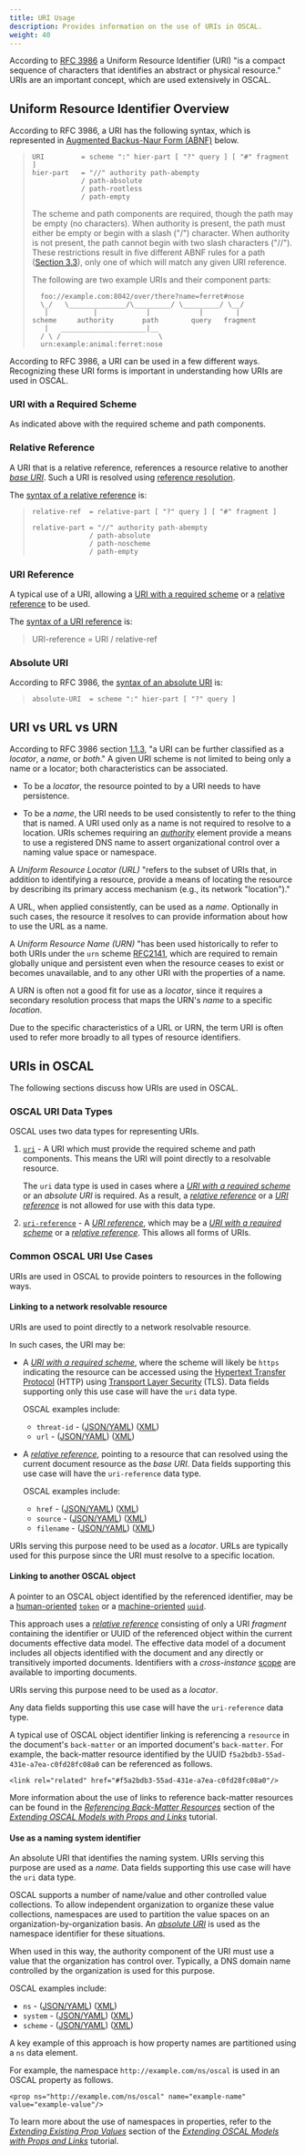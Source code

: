 ```yaml
---
title: URI Usage
description: Provides information on the use of URIs in OSCAL.
weight: 40
---
```


According to [RFC 3986](https://www.rfc-editor.org/rfc/rfc3986) a Uniform Resource Identifier (URI) "is a compact sequence of characters that identifies an abstract or physical resource." URIs are an important concept, which are used extensively in OSCAL.

## Uniform Resource Identifier Overview

According to RFC 3986, a URI has the following syntax, which is represented in [Augmented Backus-Naur Form (ABNF)](https://www.rfc-editor.org/rfc/rfc5234.html) below.

> ```
> URI         = scheme ":" hier-part [ "?" query ] [ "#" fragment ]
> hier-part   = "//" authority path-abempty
>             / path-absolute
>             / path-rootless
>             / path-empty
> ```
> 
>   The scheme and path components are required, though the path may be empty (no characters).  When authority is present, the path must either be empty or begin with a slash ("/") character.  When authority is not present, the path cannot begin with two slash characters ("//").  These restrictions result in five different ABNF rules for a path ([Section 3.3](https://www.rfc-editor.org/rfc/rfc3986#section-3.3)), only one of which will match any given URI reference.
>
> The following are two example URIs and their component parts:
>
> ```
>   foo://example.com:8042/over/there?name=ferret#nose
>   \_/   \______________/\_________/ \_________/ \__/
>    |           |            |            |        |
> scheme     authority       path        query   fragment
>    |   _____________________|__
>   / \ /                        \
>   urn:example:animal:ferret:nose
> ```

According to RFC 3986, a URI can be used in a few different ways. Recognizing these URI forms is important in understanding how URIs are used in OSCAL.

### URI with a Required Scheme

As indicated above with the required scheme and path components.

### Relative Reference

A URI that is a relative reference, references a resource relative to another *[base URI](https://www.rfc-editor.org/rfc/rfc3986#section-5.1)*. Such a URI is resolved using [reference resolution](https://www.rfc-editor.org/rfc/rfc3986#section-5).

The [syntax of a relative reference](https://www.rfc-editor.org/rfc/rfc3986#section-4.2) is:

> ```
> relative-ref  = relative-part [ "?" query ] [ "#" fragment ]
>
> relative-part = "//" authority path-abempty
>               / path-absolute
>               / path-noscheme
>               / path-empty
> ```

### URI Reference

A typical use of a URI, allowing a [URI with a required scheme](#uri-with-a-required-scheme) or a [relative reference](#relative-reference) to be used.

The [syntax of a URI reference](https://www.rfc-editor.org/rfc/rfc3986#section-4.1) is:

> URI-reference = URI / relative-ref

### Absolute URI

According to RFC 3986, the [syntax of an absolute URI](https://www.rfc-editor.org/rfc/rfc3986#section-4.3) is:

> ```
> absolute-URI  = scheme ":" hier-part [ "?" query ]
> ```

## URI vs URL vs URN

According to RFC 3986 section [1.1.3](https://www.rfc-editor.org/rfc/rfc3986#section-1.1.3), "a URI can be further classified as a *locator*, a *name*, or *both*." A given URI scheme is not limited to being only a name or a locator; both characteristics can be associated.

- To be a *locator*, the resource pointed to by a URI needs to have persistence.

- To be a *name*, the URI needs to be used consistently to refer to the thing that is named. A URI used only as a name is not required to resolve to a location. URIs schemes requiring an [*authority*](https://www.rfc-editor.org/rfc/rfc3986#section-3.2) element provide a means to use a registered DNS name to assert organizational control over a naming value space or namespace.

A *Uniform Resource Locator (URL)* "refers to the subset of URIs that, in addition to identifying a resource, provide a means of locating the resource by describing its primary access mechanism (e.g., its network "location")."

A URL, when applied consistently, can be used as a *name*. Optionally in such cases, the resource it resolves to can provide information about how to use the URL as a name.

A *Uniform Resource Name (URN)* "has been used historically to refer to both URIs under the `urn` scheme [RFC2141](https://www.rfc-editor.org/rfc/rfc2141), which are required to remain globally unique and persistent even when the resource ceases to exist or becomes unavailable, and to any other URI with the properties of a name.

A URN is often not a good fit for use as a *locator*, since it requires a secondary resolution process that maps the URN's *name* to a specific *location*.

Due to the specific characteristics of a URL or URN, the term URI is often used to refer more broadly to all types of resource identifiers.

## URIs in OSCAL

The following sections discuss how URIs are used in OSCAL.

### OSCAL URI Data Types

OSCAL uses two data types for representing URIs.

1. [`uri`](/reference/datatypes/#uri) - A URI which must provide the required scheme and path components. This means the URI will point directly to a resolvable resource.

   The `uri` data type is used in cases where a [*URI with a required scheme*](#uri-with-a-required-scheme) or an *absolute URI* is required.  As a result, a [*relative reference*](#relative-reference) or a [*URI reference*](#uri-reference) is not allowed for use with this data type.

2. [`uri-reference`](/reference/datatypes/#uri-reference) - A [*URI reference*](#uri-reference), which may be a [*URI with a required scheme*](#uri-with-a-required-scheme) or a [*relative reference*](#relative-reference). This allows all forms of URIs.

### Common OSCAL URI Use Cases

URIs are used in OSCAL to provide pointers to resources in the following ways.

#### Linking to a network resolvable resource

URIs are used to point directly to a network resolvable resource.

In such cases, the URI may be:

- A [*URI with a required scheme*](#uri-with-a-required-scheme), where the scheme will likely be `https` indicating the resource can be accessed using the [Hypertext Transfer Protocol](https://www.rfc-editor.org/rfc/rfc2616.html) (HTTP) using [Transport Layer Security](https://www.rfc-editor.org/rfc/rfc8446) (TLS). Data fields supporting only this use case will have the `uri` data type.

   OSCAL examples include:

   - `threat-id` - ([JSON/YAML](/reference/latest/complete/json-index/#/threat-id)) ([XML](/reference/latest/complete/xml-index/#/@threat-id))
   - `url` - ([JSON/YAML](/reference/latest/complete/json-index/#/url)) ([XML](/reference/latest/complete/xml-index/#/urls))

- A [*relative reference*](#relative-reference), pointing to a resource that can resolved using the current document resource as the *base URI*. Data fields supporting this use case will have the `uri-reference` data type.

   OSCAL examples include:

   - `href` - ([JSON/YAML](/reference/latest/complete/json-index/#/href)) ([XML](/reference/latest/complete/xml-index/#/@href))
   - `source` - ([JSON/YAML](/reference/latest/complete/json-index/#/source)) ([XML](/reference/latest/complete/xml-index/#/@source))
   - `filename` - ([JSON/YAML](/reference/latest/complete/json-index/#/filename)) ([XML](/reference/latest/complete/xml-index/#/@filename))

URIs serving this purpose need to be used as a *locator*. URLs are typically used for this purpose since the URI must resolve to a specific location.

#### Linking to another OSCAL object

A pointer to an OSCAL object identified by the referenced identifier, may be a [human-oriented](/concepts/identifier-use/#human-oriented) [`token`](/reference/datatypes/#token) or a [machine-oriented](/concepts/identifier-use/#machine-oriented) [`uuid`](https://pages.nist.gov/OSCAL/reference/datatypes/#uuid).

This approach uses a [*relative reference*](#relative-reference) consisting of only a URI *fragment* containing the identifier or UUID of the referenced object within the current documents effective data model. The effective data model of a document includes all objects identified with the document and any directly or transitively imported documents. Identifiers with a *cross-instance* [scope](/concepts/identifier-use/#scope) are available to importing documents.

URIs serving this purpose need to be used as a *locator*. 

Any data fields supporting this use case will have the `uri-reference` data type.

A typical use of OSCAL object identifier linking is referencing a `resource` in the document's `back-matter` or an imported document's `back-matter`. For example, the back-matter resource identified by the UUID `f5a2bdb3-55ad-431e-a7ea-c0fd28fc08a0` can be referenced as follows.

```
<link rel="related" href="#f5a2bdb3-55ad-431e-a7ea-c0fd28fc08a0"/>
```

More information about the use of links to reference back-matter resources can be found in the [*Referencing Back-Matter Resources*](/learn/tutorials/general/extension/#referencing-back-matter-resources) section of the [*Extending OSCAL Models with Props and Links*](/learn/tutorials/general/extension/) tutorial.

#### Use as a naming system identifier

An absolute URI that identifies the naming system. URIs serving this purpose are used as a *name*. Data fields supporting this use case will have the `uri` data type.

OSCAL supports a number of name/value and other controlled value collections. To allow independent organization to organize these value collections, namespaces are used to partition the value spaces on an organization-by-organization basis. An [*absolute URI*](#absolute-uri) is used as the namespace identifier for these situations.

When used in this way, the authority component of the URI must use a value that the organization has control over. Typically, a DNS domain name controlled by the organization is used for this purpose.

OSCAL examples include:

- `ns` - ([JSON/YAML](/reference/latest/complete/json-index/#/ns)) ([XML](/reference/latest/complete/xml-index/#/@ns))
- `system` - ([JSON/YAML](/reference/latest/complete/json-index/#/system)) ([XML](/reference/latest/complete/xml-index/#/@system))
- `scheme` - ([JSON/YAML](/reference/latest/complete/json-index/#/scheme)) ([XML](/reference/latest/complete/xml-index/#/@scheme))

A key example of this approach is how property names are partitioned using a `ns` data element.

For example, the namespace `http://example.com/ns/oscal` is used in an OSCAL property as follows.

```
<prop ns="http://example.com/ns/oscal" name="example-name" value="example-value"/>
```
   
To learn more about the use of namespaces in properties, refer to the [*Extending Existing Prop Values*](/learn/tutorials/general/extension/#extending-existing-prop-values) section of the [*Extending OSCAL Models with Props and Links*](/learn/tutorials/general/extension/) tutorial.
